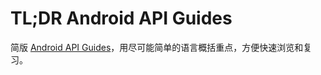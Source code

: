 TL;DR Android API Guides
=======

简版 [Android API Guides](1)，用尽可能简单的语言概括重点，方便快速浏览和复习。

[1]: http://developer.android.com/guide/index.html